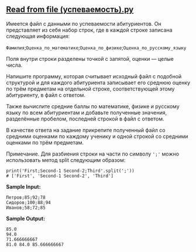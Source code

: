 ## [Read from file (успеваемость).py](https://github.com/vasoltu/-Stepik/blob/main/Программирование%20на%20Python/Read%20from%20file/Read%20from%20file%20(успеваемость).py)
Имеется файл с данными по успеваемости абитуриентов. Он представляет из себя набор строк, где в каждой строке записана следующая информация:

`Фамилия`;`Оценка_по_математике`;`Оценка_по_физике`;`Оценка_по_русскому_языку`

Поля внутри строки разделены точкой с запятой, оценки — целые числа.

Напишите программу, которая считывает исходный файл с подобной структурой и для каждого абитуриента записывает его среднюю оценку по трём предметам на отдельной строке, соответствующей этому абитуриенту, в файл с ответом.

Также вычислите средние баллы по математике, физике и русскому языку по всем абитуриентам и добавьте полученные значения, разделённые пробелом, последней строкой в файл с ответом.

В качестве ответа на задание прикрепите полученный файл со средними оценками по каждому ученику и одной строкой со средними оценками по трём предметам.

Примечание. Для разбиения строки на части по символу `';'` можно использовать метод split следующим образом:
```
print('First;Second-1 Second-2;Third'.split(';'))
# ['First', 'Second-1 Second-2', 'Third']
```
**Sample Input:**
```
Петров;85;92;78
Сидоров;100;88;94
Иванов;58;72;85
```
**Sample Output:**
```
85.0
94.0
71.666666667
81.0 84.0 85.666666667
```
